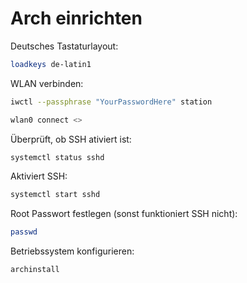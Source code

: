 # Arch einrichten
Deutsches Tastaturlayout:
```bash
loadkeys de-latin1
```
WLAN verbinden:
```bash
iwctl --passphrase "YourPasswordHere" station
```
```bash
wlan0 connect <>
```
Überprüft, ob SSH ativiert ist:
```bash
systemctl status sshd
```
Aktiviert SSH:
```bash
systemctl start sshd
```
Root Passwort festlegen (sonst funktioniert SSH nicht):
```bash
passwd
```
Betriebssystem konfigurieren:
```bash
archinstall
```
